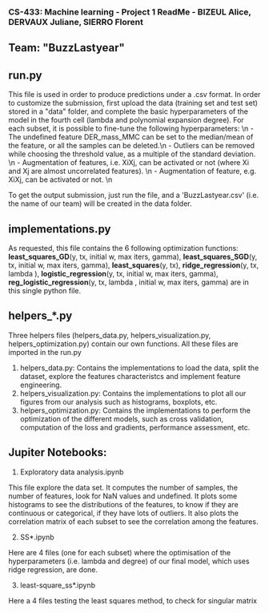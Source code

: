 ### CS-433: Machine learning - Project 1 ReadMe - BIZEUL Alice, DERVAUX Juliane, SIERRO Florent
## Team: "BuzzLastyear" 


## run.py
This file is used in order to produce predictions under a .csv format.
In order to customize the submission, first upload the data (training set and test set) stored in a "data" folder, and complete the basic hyperparameters of the model in the fourth cell (lambda and polynomial expansion degree). For each subset, it is possible to fine-tune the following hyperparameters:
\n
	- The undefined feature DER_mass_MMC can be set to the median/mean of the feature, or all the samples can be deleted.\n 
	- Outliers can be removed while choosing the threshold value, as a multiple of the standard deviation. \n
	- Augmentation of features, i.e. XiXj, can be activated or not (where Xi and Xj are almost uncorrelated features). \n
	- Augmentation of feature, e.g. XiXj, can be activated or not. \n

To get the output submission, just run the file, and a 'BuzzLastyear.csv' (i.e. the name of our team) will be created in the data folder.


## implementations.py

As requested, this file contains the 6 following optimization functions: 
**least_squares_GD**(y, tx, initial w, max iters, gamma), **least_squares_SGD**(y, tx, initial w, max iters, gamma), **least_squares**(y, tx), **ridge_regression**(y, tx, lambda ), **logistic_regression**(y, tx, initial w, max iters, gamma), **reg_logistic_regression**(y, tx, lambda , initial w, max iters, gamma)
are in this single python file.


## helpers_*.py

Three helpers files (helpers_data.py, helpers_visualization.py, helpers_optimization.py) contain our own functions. All these files are imported in the run.py
1. helpers_data.py:		Contains the implementations to load the data, split the dataset, explore the features characteristcs and implement feature engineering.
2. helpers_visualization.py: 	Contains the implementations to plot all our figures from our analysis such as histograms, boxplots, etc. 
3. helpers_optimization.py:	Contains the implementations to perform the optimization of the different models, such as cross validation, computation of the loss and gradients, performance assessment, etc. 


## Jupiter Notebooks:

1. Exploratory data analysis.ipynb

This file explore the data set. It computes the number of samples, the number of features, look for NaN values and undefined. 
It plots some histograms to see the distributions of the features, to know if they are continuous or categorical, if they have lots of outliers.
It also plots the correlation matrix of each subset to see the correlation among the features.

2. SS*.ipynb

Here are 4 files (one for each subset) where the optimisation of the hyperparameters (i.e. lambda and degree) of our final model, which uses ridge regression, are done.


3. least-square_ss*.ipynb

Here a 4 files testing the least squares method, to check for singular matrix
